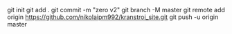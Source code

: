 git init 
git add . 
git commit -m "zero v2" 
git branch -M master 
git remote add origin https://github.com/nikolaipm992/kranstroi_site.git 
git push -u origin master